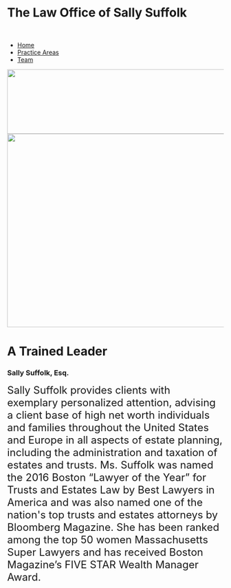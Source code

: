 <html>
  
  <head>
    <meta charset="utf-8">
    <meta name="viewport" content="width=device-width, initial-scale=1">
    <script type="text/javascript" src="http://cdnjs.cloudflare.com/ajax/libs/jquery/2.0.3/jquery.min.js"></script>
    <script type="text/javascript" src="http://netdna.bootstrapcdn.com/bootstrap/3.3.4/js/bootstrap.min.js"></script>
    <link href="http://cdnjs.cloudflare.com/ajax/libs/font-awesome/4.3.0/css/font-awesome.min.css"
    rel="stylesheet" type="text/css">
    <link href="http://pingendo.github.io/pingendo-bootstrap/themes/default/bootstrap.css"
    rel="stylesheet" type="text/css">
  </head>
  
  <body>
    <div class="cover-image"></div>
    <div class="container">
      <div class="row">
        <div class="col-md-12 text">
          <h1 class="text-primary">The Law Office of Sally Suffolk</h1>
          <br>
        </div>
      </div>
    </div>
    <div class="section">
      <div class="container">
        <div class="row">
          <div class="col-md-12">
            <ul class="nav nav-pills">
              <li class="active">
                <a href="#">Home</a>
              </li>
              <li>
                <a href="#">Practice Areas</a>
              </li>
              <li>
                <a href="#">Team</a>
              </li>
            </ul>
          </div>
        </div>
      </div>
    </div>
    <div class="section">
      <div class="container">
        <div class="row">
          <div class="col-md-12">
            <img src="../Desktop/Speed-of-Light.jpg" class="img-responsive" style="width:300000px;height:150px;">
          </div>
        </div>
      </div>
    </div>
    <div class="section">
      <div class="container">
        <div class="row">
          <div class="col-md-5">
            <img src="Coding the Law/sally.jpg" class="img-responsive" style="width:650px;height:450px;">
          </div>
          <div class="col-md-7">
            <h1 class="text-primary">A Trained Leader&nbsp;</h1>
            <h3>Sally Suffolk, Esq.</h3>
            <p>
              <font size="5">Sally Suffolk provides clients with exemplary personalized attention,
                advising a client base of high net worth individuals and families throughout
                the United States and Europe in all aspects of estate planning, including
                the administration and taxation of estates and trusts. Ms. Suffolk was
                named the 2016 Boston “Lawyer of the Year” for Trusts and Estates Law by
                Best Lawyers in America and was also named one of the nation's top trusts
                and estates attorneys by Bloomberg Magazine. She has been ranked among
                the top 50 women Massachusetts Super Lawyers and has received Boston Magazine’s
                FIVE STAR Wealth Manager Award.</font>
            </p>
            <font size="6">
              <font size="5"></font>
            </font>
          </div>
          <font size="6">
            <font size="5"></font>
          </font>
        </div>
        <font size="6">
          <font size="5"></font>
        </font>
      </div>
      <font size="6">
        <font size="5"></font>
      </font>
    </div>
    <font size="6">
      <font size="5"></font>
    </font>
  </body>

</html>

